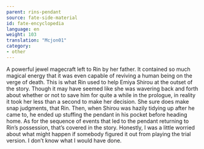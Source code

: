 ```yaml
---
parent: rins-pendant
source: fate-side-material
id: fate-encyclopedia
language: en
weight: 103
translation: "Mcjon01"
category:
- other
---
```


A powerful jewel magecraft left to Rin by her father.
It contained so much magical energy that it was even capable of reviving a human being on the verge of death.
This is what Rin used to help Emiya Shirou at the outset of the story.
Though it may have seemed like she was wavering back and forth about whether or not to save him for quite a while in the prologue, in reality it took her less than a second to make her decision. She sure does make snap judgments, that Rin.
Then, when Shirou was hazily tidying up after he came to, he ended up stuffing the pendant in his pocket before heading home.
As for the sequence of events that led to the pendant returning to Rin’s possession, that’s covered in the story.
Honestly, I was a little worried about what might happen if somebody figured it out from playing the trial version. I don’t know what I would have done.
